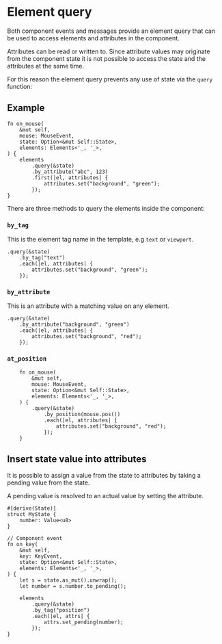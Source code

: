 # Element query

Both component events and messages provide an element query that can be used to
access elements and attributes in the component.

Attributes can be read or written to.
Since attribute values may originate from the component state it is not possible
to access the state and the attributes at the same time. 

For this reason the element query prevents any use of state via the `query`
function:

## Example

```rust,ignore
fn on_mouse(
    &mut self,
    mouse: MouseEvent,
    state: Option<&mut Self::State>,
    elements: Elements<'_, '_>,
) { 
    elements
        .query(&state)
        .by_attribute("abc", 123)
        .first(|el, attributes| {
            attributes.set("background", "green");
        });
}
```

There are three methods to query the elements inside the component:

### `by_tag`

This is the element tag name in the template, e.g `text` or `viewport`.

```rust, ignore
.query(&state)
    .by_tag("text")
    .each(|el, attributes| {
        attributes.set("background", "green");
    });
```

### `by_attribute`

This is an attribute with a matching value on any element.

```rust, ignore
.query(&state)
    .by_attribute("background", "green")
    .each(|el, attributes| {
        attributes.set("background", "red");
    });
```

### `at_position`

```rust, ignore
    fn on_mouse(
        &mut self,
        mouse: MouseEvent,
        state: Option<&mut Self::State>,
        elements: Elements<'_, '_>,
    ) {
        .query(&state)
            .by_position(mouse.pos())
            .each(|el, attributes| {
                attributes.set("background", "red");
            });
    }

```

## Insert state value into attributes

It is possible to assign a value from the state to attributes by taking a
pending value from the state.

A pending value is resolved to an actual value by setting the attribute.

```rust,ignore
#[derive(State)]
struct MyState {
    number: Value<u8>
}

// Component event
fn on_key(
    &mut self,
    key: KeyEvent,
    state: Option<&mut Self::State>,
    elements: Elements<'_, '_>,
) { 
    let s = state.as_mut().unwrap();
    let number = s.number.to_pending();
    
    elements
        .query(&state)
        .by_tag("position")
        .each(|el, attrs| {
            attrs.set_pending(number);
        });
}

```
